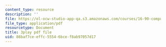 ```yaml
---
content_type: resource
description: ''
file: https://ol-ocw-studio-app-qa.s3.amazonaws.com/courses/16-90-computational-methods-in-aerospace-engineering-spring-2014/86baf7ceeffc55546bcef8ab97057d17_Yyb7I-n6rZI.pdf
file_type: application/pdf
resourcetype: Document
title: 3play pdf file
uid: 86baf7ce-effc-5554-6bce-f8ab97057d17
---
```

